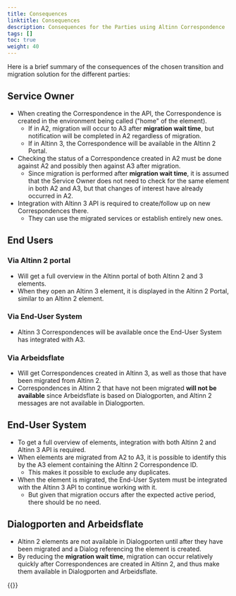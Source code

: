 ```yaml
---
title: Consequences
linktitle: Consequences
description: Consequences for the Parties using Altinn Correspondence
tags: []
toc: true
weight: 40
---
```


Here is a brief summary of the consequences of the chosen transition and migration solution for the different parties:

## Service Owner

- When creating the Correspondence in the API, the Correspondence is created in the environment being called ("home" of the element).
  - If in A2, migration will occur to A3 after **migration wait time**, but notification will be completed in A2 regardless of migration.
  - If in Altinn 3, the Correspondence will be available in the Altinn 2 Portal.
- Checking the status of a Correspondence created in A2 must be done against A2 and possibly then against A3 after migration.
  - Since migration is performed after **migration wait time**, it is assumed that the Service Owner does not need to check for the same element in both A2 and A3, but that changes of interest have already occurred in A2.
- Integration with Altinn 3 API is required to create/follow up on new Correspondences there.
  - They can use the migrated services or establish entirely new ones.

## End Users

### Via Altinn 2 portal

- Will get a full overview in the Altinn portal of both Altinn 2 and 3 elements.
- When they open an Altinn 3 element, it is displayed in the Altinn 2 Portal, similar to an Altinn 2 element.

### Via End-User System

- Altinn 3 Correspondences will be available once the End-User System has integrated with A3.

### Via Arbeidsflate

- Will get Correspondences created in Altinn 3, as well as those that have been migrated from Altinn 2.
- Correspondences in Altinn 2 that have not been migrated **will not be available** since Arbeidsflate is based on Dialogporten, and Altinn 2 messages are not available in Dialogporten.

## End-User System

- To get a full overview of elements, integration with both Altinn 2 and Altinn 3 API is required.
- When elements are migrated from A2 to A3, it is possible to identify this by the A3 element containing the Altinn 2 Correspondence ID.
  - This makes it possible to exclude any duplicates.
- When the element is migrated, the End-User System must be integrated with the Altinn 3 API to continue working with it.
  - But given that migration occurs after the expected active period, there should be no need.

## Dialogporten and Arbeidsflate

- Altinn 2 elements are not available in Dialogporten until after they have been migrated and a Dialog referencing the element is created.
- By reducing the **migration wait time**,  migration can occur relatively quickly after Correspondences are created in Altinn 2, and thus make them available in Dialogporten and Arbeidsflate.

{{<children />}}
